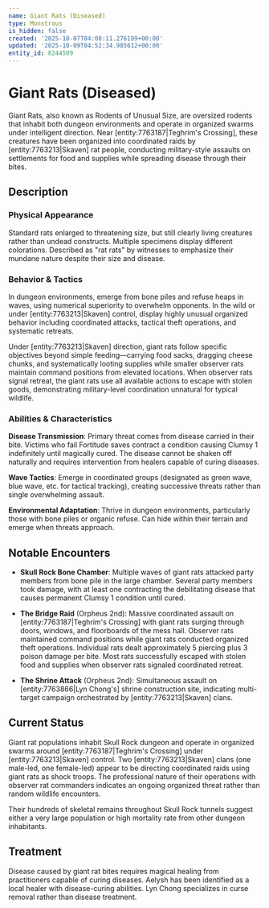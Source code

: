 ```yaml
---
name: Giant Rats (Diseased)
type: Monstrous
is_hidden: false
created: '2025-10-07T04:08:11.276199+00:00'
updated: '2025-10-09T04:52:34.985612+00:00'
entity_id: 8244509
---
```


# Giant Rats (Diseased)

Giant Rats, also known as Rodents of Unusual Size, are oversized rodents that inhabit both dungeon environments and operate in organized swarms under intelligent direction. Near [entity:7763187|Teghrim's Crossing], these creatures have been organized into coordinated raids by [entity:7763213|Skaven] rat people, conducting military-style assaults on settlements for food and supplies while spreading disease through their bites.

## Description

### Physical Appearance

Standard rats enlarged to threatening size, but still clearly living creatures rather than undead constructs. Multiple specimens display different colorations. Described as "rat rats" by witnesses to emphasize their mundane nature despite their size and disease.

### Behavior & Tactics

In dungeon environments, emerge from bone piles and refuse heaps in waves, using numerical superiority to overwhelm opponents. In the wild or under [entity:7763213|Skaven] control, display highly unusual organized behavior including coordinated attacks, tactical theft operations, and systematic retreats.

Under [entity:7763213|Skaven] direction, giant rats follow specific objectives beyond simple feeding—carrying food sacks, dragging cheese chunks, and systematically looting supplies while smaller observer rats maintain command positions from elevated locations. When observer rats signal retreat, the giant rats use all available actions to escape with stolen goods, demonstrating military-level coordination unnatural for typical wildlife.

### Abilities & Characteristics

**Disease Transmission**: Primary threat comes from disease carried in their bite. Victims who fail Fortitude saves contract a condition causing Clumsy 1 indefinitely until magically cured. The disease cannot be shaken off naturally and requires intervention from healers capable of curing diseases.

**Wave Tactics**: Emerge in coordinated groups (designated as green wave, blue wave, etc. for tactical tracking), creating successive threats rather than single overwhelming assault.

**Environmental Adaptation**: Thrive in dungeon environments, particularly those with bone piles or organic refuse. Can hide within their terrain and emerge when threats approach.

## Notable Encounters

- **Skull Rock Bone Chamber**: Multiple waves of giant rats attacked party members from bone pile in the large chamber. Several party members took damage, with at least one contracting the debilitating disease that causes permanent Clumsy 1 condition until cured.

- **The Bridge Raid** (Orpheus 2nd): Massive coordinated assault on [entity:7763187|Teghrim's Crossing] with giant rats surging through doors, windows, and floorboards of the mess hall. Observer rats maintained command positions while giant rats conducted organized theft operations. Individual rats dealt approximately 5 piercing plus 3 poison damage per bite. Most rats successfully escaped with stolen food and supplies when observer rats signaled coordinated retreat.

- **The Shrine Attack** (Orpheus 2nd): Simultaneous assault on [entity:7763866|Lyn Chong's] shrine construction site, indicating multi-target campaign orchestrated by [entity:7763213|Skaven] clans.

## Current Status

Giant rat populations inhabit Skull Rock dungeon and operate in organized swarms around [entity:7763187|Teghrim's Crossing] under [entity:7763213|Skaven] control. Two [entity:7763213|Skaven] clans (one male-led, one female-led) appear to be directing coordinated raids using giant rats as shock troops. The professional nature of their operations with observer rat commanders indicates an ongoing organized threat rather than random wildlife encounters.

Their hundreds of skeletal remains throughout Skull Rock tunnels suggest either a very large population or high mortality rate from other dungeon inhabitants.

## Treatment

Disease caused by giant rat bites requires magical healing from practitioners capable of curing diseases. Aelysh has been identified as a local healer with disease-curing abilities. Lyn Chong specializes in curse removal rather than disease treatment.
